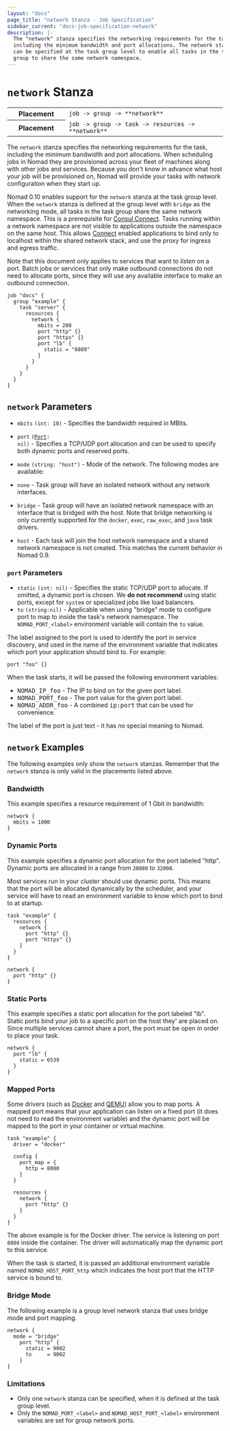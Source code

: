 ```yaml
---
layout: "docs"
page_title: "network Stanza - Job Specification"
sidebar_current: "docs-job-specification-network"
description: |-
  The "network" stanza specifies the networking requirements for the task,
  including the minimum bandwidth and port allocations. The network stanza
  can be specified at the task group level to enable all tasks in the task
  group to share the same network namespace.
---
```


# `network` Stanza

<table class="table table-bordered table-striped">
  <tr>
    <th width="120">Placement</th>
    <td>
          <code>job -> group -> **network**</code>
    </td>
  </tr>
  <tr>
  <th width="120">Placement</th>
    <td>
      <code>job -> group -> task -> resources -> **network**</code>
    </td>
  </tr>
</table>

The `network` stanza specifies the networking requirements for the task,
including the minimum bandwidth and port allocations. When scheduling jobs in
Nomad they are provisioned across your fleet of machines along with other jobs
and services. Because you don't know in advance what host your job will be
provisioned on, Nomad will provide your tasks with network configuration when
they start up.

Nomad 0.10 enables support for the `network` stanza at the task group level. When
the `network` stanza is defined at the group level with `bridge` as the networking mode,
all tasks in the task group share the same network namespace. This is a prerequisite for
[Consul Connect](/guides/integrations/consul-connect/index.html). Tasks running within a
network namespace are not visible to applications outside the namespace on the same host.
This allows [Connect][] enabled applications to bind only to localhost within the shared network stack,
and use the proxy for ingress and egress traffic.


Note that this document only applies to services that want to _listen_ on a
port. Batch jobs or services that only make outbound connections do not need to
allocate ports, since they will use any available interface to make an outbound
connection.


```hcl
job "docs" {
  group "example" {
    task "server" {
      resources {
        network {
          mbits = 200
          port "http" {}
          port "https" {}
          port "lb" {
            static = "8889"
          }
        }
      }
    }
  }
}
```

## `network` Parameters

- `mbits` `(int: 10)` - Specifies the bandwidth required in MBits.

- `port` <code>([Port](#port-parameters): nil)</code> - Specifies a TCP/UDP port
  allocation and can be used to specify both dynamic ports and reserved ports.

- `mode`  `(string: "host")` - Mode of the network. The following modes are available:

 - `none` - Task group will have an isolated network without any network interfaces.
 - `bridge` - Task group will have an isolated network namespace with an interface
           that is bridged with the host. Note that bridge networking is only
           currently supported for the `docker`, `exec`, `raw_exec`, and `java` task
           drivers.
 - `host` - Each task will join the host network namespace and a shared network
           namespace is not created. This matches the current behavior in Nomad 0.9.

### `port` Parameters

- `static` `(int: nil)` - Specifies the static TCP/UDP port to allocate. If omitted, a dynamic port is chosen. We **do not recommend**  using static ports, except
  for `system` or specialized jobs like load balancers.
- `to` `(string:nil)` - Applicable when using "bridge" mode to configure port
  to map to inside the task's network namespace. The `NOMAD_PORT_<label>`
  environment variable will contain the `to` value.

The label assigned to the port is used to identify the port in service
discovery, and used in the name of the environment variable that indicates
which port your application should bind to. For example:

```hcl
port "foo" {}
```

When the task starts, it will be passed the following environment variables:

- <tt>NOMAD_IP_foo</tt> - The IP to bind on for the given port label.
- <tt>NOMAD_PORT_foo</tt> - The port value for the given port label.
- <tt>NOMAD_ADDR_foo</tt> - A combined <tt>ip:port</tt> that can be used for convenience.

The label of the port is just text - it has no special meaning to Nomad.

## `network` Examples

The following examples only show the `network` stanzas. Remember that the
`network` stanza is only valid in the placements listed above.

### Bandwidth

This example specifies a resource requirement of 1 Gbit in bandwidth:

```hcl
network {
  mbits = 1000
}
```

### Dynamic Ports

This example specifies a dynamic port allocation for the port labeled "http".
Dynamic ports are allocated in a range from `20000` to `32000`.

Most services run in your cluster should use dynamic ports. This means that the
port will be allocated dynamically by the scheduler, and your service will have
to read an environment variable to know which port to bind to at startup.

```hcl
task "example" {
  resources {
    network {
      port "http" {}
      port "https" {}
    }
  }
}
```

```hcl
network {
  port "http" {}
}
```

### Static Ports

This example specifies a static port allocation for the port labeled "lb". Static
ports bind your job to a specific port on the host they' are placed on. Since
multiple services cannot share a port, the port must be open in order to place
your task.

```hcl
network {
  port "lb" {
    static = 6539
  }
}
```

### Mapped Ports

Some drivers (such as [Docker][docker-driver] and [QEMU][qemu-driver]) allow you
to map ports. A mapped port means that your application can listen on a fixed
port (it does not need to read the environment variable) and the dynamic port
will be mapped to the port in your container or virtual machine.

```hcl
task "example" {
  driver = "docker"

  config {
    port_map = {
      http = 8080
    }
  }

  resources {
    network {
      port "http" {}
    }
  }
}
```

The above example is for the Docker driver. The service is listening on port
`8080` inside the container. The driver will automatically map the dynamic port
to this service.

When the task is started, it is passed an additional environment variable named
`NOMAD_HOST_PORT_http` which indicates the host port that the HTTP service is
bound to.

### Bridge Mode

The following example is a group level network stanza that uses bridge mode
and port mapping.

```hcl
network {
  mode = "bridge"
    port "http" {
      static = 9002
      to     = 9002
    }
}
```

### Limitations

* Only one `network` stanza can be specified, when it is defined at the task group level.
* Only the `NOMAD_PORT_<label>` and `NOMAD_HOST_PORT_<label>` environment
  variables are set for group network ports.

[docker-driver]: /docs/drivers/docker.html "Nomad Docker Driver"
[qemu-driver]: /docs/drivers/qemu.html "Nomad QEMU Driver"
[Connect]: /docs/job-specification/connect.html "Nomad Consul Connect Integration"

